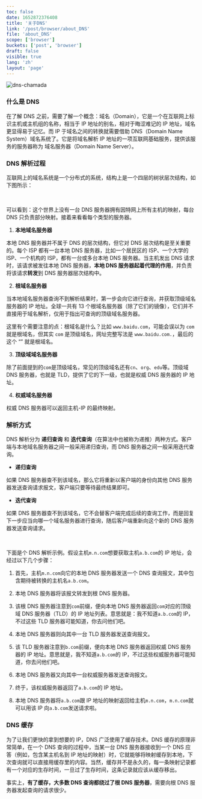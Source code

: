 ```yaml
---
toc: false
date: 1652872376408
title: '关于DNS'
link: '/post/browser/about_DNS'
file: 'about_DNS'
scope: ['browser']
buckets: ['post', 'browser']
draft: false
visible: true
lang: 'zh'
layout: 'page'
---
```


![dns-chamada](https://res.zrain.fun/images/2022/05/dns-chamada-b43a094cec9602041ae1686f9a53dab4.png)

### 什么是 DNS

在了解 DNS 之前，需要了解一个概念：域名（Domain），它是一个在互联网上标识主机或主机组的名称，相当于 IP 地址的别名，相对于晦涩难记的 IP 地址，域名更显得易于记忆。而 IP 于域名之间的转换就需要借助 DNS（Domain Name System）域名系统了。它是将域名解析 IP 地址的一项互联网基础服务，提供该服务的服务器称为 域名服务器（Domain Name Server）。

### DNS 解析过程

互联网上的域名系统是一个分布式的系统，结构上是一个四层的树状层次结构，如下图所示：

<CenterImg src="https://res.zrain.fun/images/2022/05/dns-89e7cb38c62436dd67f66a2bde5c5f79.png" alt="DNS" zoom="40%" />

<br/>

可以看到：这个世界上没有一台 DNS 服务器拥有因特网上所有主机的映射，每台 DNS 只负责部分映射。接着来看看每个类型的服务器。

1. **本地域名服务器**

本地 DNS 服务器并不属于 DNS 的层次结构，但它对 DNS 层次结构是至关重要的。每个 ISP 都有一台本地 DNS 服务器，比如一个居民区的 ISP、一个大学的 ISP、一个机构的 ISP，都有一台或多台本地 DNS 服务器。当主机发出 DNS 请求时，该请求被发往本地 DNS 服务器，**本地 DNS 服务器起着代理的作用**，并负责将该请求**转发**到 DNS 服务器层次结构中。

2. **根域名服务器**

当本地域名服务器查询不到解析结果时，第一步会向它进行查询，并获取顶级域名服务器的 IP 地址。全球一共有 13 个根域名服务器（除了它们的镜像），它们并不直接用于域名解析，仅用于指出可查询的顶级域名服务器。

这里有个需要注意的点：根域名是什么？比如 `www.baidu.com`，可能会误以为 `com` 就是根域名，但其实 `com` 是顶级域名，网址完整写法是 `www.baidu.com.`，最后的这个 “<Icon icon="carbon:dot-mark" />” 就是根域名。

3. **顶级域域名服务器**

除了前面提到的`com`是顶级域名，常见的顶级域名还有`cn`、`org`、`edu`等。顶级域 DNS 服务器，也就是 TLD，提供了它的下一级，也就是权威 DNS 服务器的 IP 地址。

4. **权威域名服务器**

权威 DNS 服务器可以返回主机-IP 的最终映射。

### 解析方式

DNS 解析分为 **递归查询** 和 **迭代查询**（在算法中也被称为递推）两种方式。客户端与本地域名服务器之间一般采用递归查询，而 DNS 服务器之间一般采用迭代查询。

- **递归查询**

如果 DNS 服务器查不到该域名，那么它将重新以客户端的身份向其他 DNS 服务器发送查询请求报文，客户端只要等待最终结果即可。

- **迭代查询**

如果 DNS 服务器查不到该域名，它不会替客户端完成后续的查询工作，而是回复下一步应当向哪一个域名服务器进行查询，随后客户端重新向这个新的 DNS 服务器发送查询请求。

<CenterImg src="https://res.zrain.fun/images/2022/05/dns_2-4b4a91ec457738ebf1feb22cf7ee8432.png" alt="DNS_process_2" zoom="50%" />

<br/>

下面是个 DNS 解析示例。假设主机`m.n.com`想要获取主机`a.b.com`的 IP 地址，会经过以下几个步骤：

1. 首先，主机`m.n.com`向它的本地 DNS 服务器发送一个 DNS 查询报文，其中包含期待被转换的主机名`a.b.com`。

2. 本地 DNS 服务器将该报文转发到根 DNS 服务器。

3. 该根 DNS 服务器注意到`com`前缀，便向本地 DNS 服务器返回`com`对应的顶级域 DNS 服务器（TLD）的 IP 地址列表。意思就是：我不知道`a.b.com`的 IP，不过这些 TLD 服务器可能知道，你去问他们吧。

4. 本地 DNS 服务器则向其中一台 TLD 服务器发送查询报文。

5. 该 TLD 服务器注意到`b.com`前缀，便向本地 DNS 服务器返回权威 DNS 服务器的 IP 地址。意思就是，我不知道`a.b.com`的 IP，不过这些权威服务器可能知道，你去问他们吧。

6. 本地 DNS 服务器又向其中一台权威服务器发送查询报文。

7. 终于，该权威服务器返回了`a.b.com`的 IP 地址。

8. 本地 DNS 服务器将`a.b.com`跟 IP 地址的映射返回给主机`m.n.com`，`m.n.com`就可以用该 IP 向`a.b.com`发送请求啦。

### DNS 缓存

为了让我们更快的拿到想要的 IP，DNS 广泛使用了缓存技术。DNS 缓存的原理非常简单，在一个 DNS 查询的过程中，当某一台 DNS 服务器接收到一个 DNS 应答（例如，包含某主机名到 IP 地址的映射）时，它就能够将映射缓存到本地，下次查询就可以直接用缓存里的内容。当然，缓存并不是永久的，每一条映射记录都有一个对应的生存时间，一旦过了生存时间，这条记录就应该从缓存移出。

事实上，**有了缓存，大多数 DNS 查询都绕过了根 DNS 服务器**，需要向根 DNS 服务器发起查询的请求很少。
